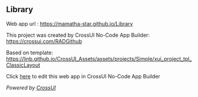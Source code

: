 ## Library
Web app url : https://mamatha-star.github.io/Library

This project was created by CrossUI No-Code App Builder: https://crossui.com/RADGithub

Based on template: https://linb.github.io/CrossUI_Assets/assets/projects/Simple/xui_project_tpl_ClassicLayout

Click [here](https://crossui.com/RADGithub/#!from=github&owner=mamatha-star&repo=Library) to edit this web app in CrossUI No-Code App Builder

<i>Powered by [CrossUI](https://crossui.com)</i>
